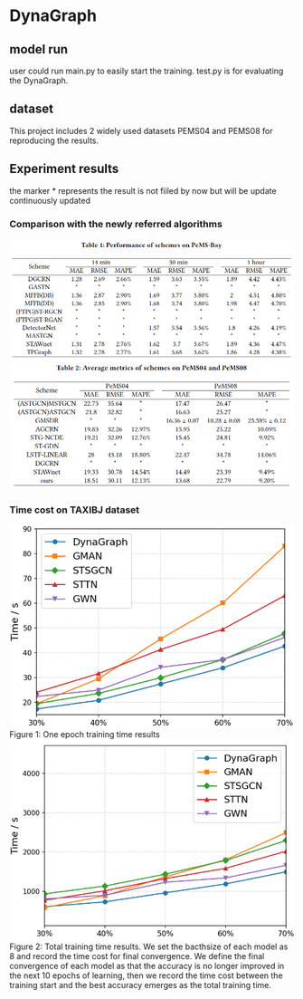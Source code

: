 # DynaGraph
## model run
user could run main.py to easily start the training.
test.py is for evaluating the DynaGraph.
## dataset
This project includes 2 widely used datasets PEMS04 and PEMS08 for reproducing the results.
## Experiment results
the marker * represents the result is not fiiled by now but will be update continuously updated
### Comparison with the newly referred algorithms
![image](https://github.com/re-plicate/DynaGraph/blob/main/Fig/Tab1.png)
![image](https://github.com/re-plicate/DynaGraph/blob/main/Fig/Tab2.png)
### Time cost on TAXIBJ dataset
![image](https://github.com/re-plicate/DynaGraph/blob/main/Fig/Fig1.png)
Figure 1: One epoch training time results
![image](https://github.com/re-plicate/DynaGraph/blob/main/Fig/Fig2.png)
Figure 2: Total training time results. We set the bacthsize of each model as 8 and record the time cost for final convergence. We define the final convergence of each model as that the accuracy is no longer improved in the next 10 epochs of learning, then we record the time cost between the training start and the best accuracy emerges as the total training time.
